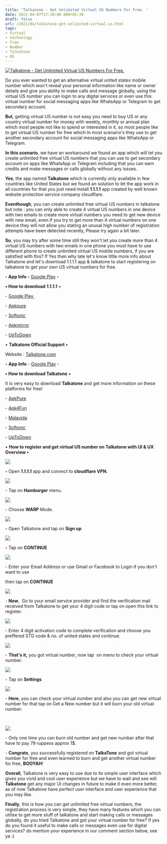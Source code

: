 ```yaml
---
title: 'Talkatone - Get Unlimited Virtual US Numbers For Free. '
date: 2021-04-07T17:39:00.000+05:30
draft: false
url: /2021/04/talkatone-get-unlimited-virtual-us.html
tags: 
- Virtual
- technology
- free
- Number
- Talkatone
- US
---
```


 [![Talkatone - Get Unlimited Virtual US Numbers For Free.](https://lh3.googleusercontent.com/-V0O4S7XLIII/YG7ycki9NsI/AAAAAAAAEBk/vq-NIDh-M9gWsPlaRec0-D-3NorsSaLpgCLcBGAsYHQ/s1600/1617883757416638-0.png "Talkatone - Get Unlimited Virtual US Numbers For Free.")](https://lh3.googleusercontent.com/-V0O4S7XLIII/YG7ycki9NsI/AAAAAAAAEBk/vq-NIDh-M9gWsPlaRec0-D-3NorsSaLpgCLcBGAsYHQ/s1600/1617883757416638-0.png) 

  

Do you ever wanted to get an alternative virtual united states mobile number which won't reveal your personal information like name or owner details and give you ability to make calls and message globally, using the virtual US number you can login to any digital services or even use this virtual number for social messaging apps like WhatsApp or Telegram to get secondary account. 

  

**But**, getting virtual US number is not easy you need to buy US or any country virtual number for money with weekly, monthly or annual plan which most people not like to spend or interested in it, so most people like to get virtual US number for free which In most scenario's they use to get another secondary account for social messaging apps like WhatsApp or Telegram. 

  

**In this scenario**, we have an workaround we found an app which will let you create unlimited free virtual US numbers that you can use to get secondary account on apps like WhatsApp or Telegram including that you can earn credits and make messages or calls globally without any issues. 

  

**Yes**, the app named **Talkatone** which is currently only available in few countries like United States but we found an solution to let the app work in all countries for that you just need install **1.1.1.1** app created by well known website protection service company cloudflare. 

  

**Eventhough**, you can create unlimited free virtual US numbers in talkatone but note : you can only able to create 4 virtual US numbers in one device with two emails to create more virtual numbers you need to get new device with new email, even if you try to get more than 4 virtual numbers on one device they will not allow you stating an unusal high number of registration attempts have been detected recently, Please try again a bit later. 

  

**So**, you may try after some time still they won't let you create more than 4 virtual US numbers with two emails in one phone you must have to use different phone to create unlimited virtual US mobile numbers, if you are satisfied with this? If Yes then why late let's know little more info about Talkatone and let's download 1.1.1.1 app & talkatone to start registering on talkatone to get your own US virtual numbers for free. 

  

**\- App Info -** [Google Play](https://play.google.com/store/apps/details?id=com.cloudflare.onedotonedotonedotone) **-**

  

**• How to download** **1.1.1.1** • 

  

\- [Google Play ](https://play.google.com/store/apps/details?id=com.cloudflare.onedotonedotonedotone)

\- [Apkpure](https://www.google.com/amp/s/m.apkpure.com/1-1-1-1-faster-safer-internet/com.cloudflare.onedotonedotonedotone/amp)

\- [Softonic](https://1-1-1-1-faster-internet.en.softonic.com/android)

\- [Apkmirror](https://www.apkmirror.com/apk/cloudflare/1-1-1-1-faster-safer-internet/1-1-1-1-faster-safer-internet-1-0-release/1-1-1-1-faster-safer-internet-1-0-android-apk-download/)

\- [UpToDown](https://1-1-1-1.en.uptodown.com/android)

  

• **Talkatone Official Support •**

Website : [Talkatone.com](http://Talkatone.com)

**\-** **App Info** - [Google Play](https://play.google.com/store/apps/details?id=com.talkatone.android) - 

  

**• How to download Talkatone** •

  

It is very easy to download **Talkatone** and get more information on these platforms for free!   

  

\- [ApkPure](https://www.google.com/amp/s/m.apkpure.com/talkatone-free-texts-calls-phone-number/com.talkatone.android/amp)

\- [Apk4Fun](https://www.google.com/amp/s/www.apk4fun.com/apk/6133/amp/)

\- [Malavida](https://www.malavida.com/en/soft/talkatone/android/#gref)

\- [Softonic](https://talkatone-free-calls-texting.en.softonic.com/android)

\- [UpToDown](https://talkatone-free-calls-and-texting.en.uptodown.com/android)

  

• **How to register and get virtual US number on Talkatone with UI & UX Overview •**

 **[![](https://lh3.googleusercontent.com/-APT9yy0JMCg/YG7ybXx25JI/AAAAAAAAEBg/tsEpnmRHE8wRhH_eypWmAxRkl24Do_iKQCLcBGAsYHQ/s1600/1617883752316510-1.png)](https://lh3.googleusercontent.com/-APT9yy0JMCg/YG7ybXx25JI/AAAAAAAAEBg/tsEpnmRHE8wRhH_eypWmAxRkl24Do_iKQCLcBGAsYHQ/s1600/1617883752316510-1.png)** 

**\-** Open **1.1.1.1** app and connect to **cloudflare VPN.** 

  

 [![](https://lh3.googleusercontent.com/-JMg4nGWshxM/YG7yaFVO2oI/AAAAAAAAEBc/exna_UmYRJcdUmEWudhHF-t6uVzeY53EACLcBGAsYHQ/s1600/1617883747702249-2.png)](https://lh3.googleusercontent.com/-JMg4nGWshxM/YG7yaFVO2oI/AAAAAAAAEBc/exna_UmYRJcdUmEWudhHF-t6uVzeY53EACLcBGAsYHQ/s1600/1617883747702249-2.png) 

  

  

\- Tap on **Hamburger** menu. 

  

 [![](https://lh3.googleusercontent.com/-3q9Bkh2RJgY/YG7yY-LtvPI/AAAAAAAAEBY/kE63oVcYIU8iIZ-OiP_Y90L2Y1EeQ9_xQCLcBGAsYHQ/s1600/1617883738851355-3.png)](https://lh3.googleusercontent.com/-3q9Bkh2RJgY/YG7yY-LtvPI/AAAAAAAAEBY/kE63oVcYIU8iIZ-OiP_Y90L2Y1EeQ9_xQCLcBGAsYHQ/s1600/1617883738851355-3.png) 

  

\- Choose **WARP** Mode. 

  

 [![](https://lh3.googleusercontent.com/-7vXNyWwS8tQ/YG7yW7acfYI/AAAAAAAAEBU/FeyleG9fzP0TDeD6EpoW7g3aXjpY83i7wCLcBGAsYHQ/s1600/1617883728027542-4.png)](https://lh3.googleusercontent.com/-7vXNyWwS8tQ/YG7yW7acfYI/AAAAAAAAEBU/FeyleG9fzP0TDeD6EpoW7g3aXjpY83i7wCLcBGAsYHQ/s1600/1617883728027542-4.png) 

  

  

**\-** Open Talkatone and tap on **Sign up**

 **[![](https://lh3.googleusercontent.com/-E7xoC7ljls4/YG7yUCcVA3I/AAAAAAAAEBQ/nbx4A6iUXoIEc2D57OiX3oBSxUXYqk6sQCLcBGAsYHQ/s1600/1617883722961500-5.png)](https://lh3.googleusercontent.com/-E7xoC7ljls4/YG7yUCcVA3I/AAAAAAAAEBQ/nbx4A6iUXoIEc2D57OiX3oBSxUXYqk6sQCLcBGAsYHQ/s1600/1617883722961500-5.png)** 

**\-** Tap on **CONTINUE**

 **[![](https://lh3.googleusercontent.com/-DfXMaGihh3c/YG7ySgtOidI/AAAAAAAAEBM/4IxgjI16ly0pjQ3y5yP2HALyYPtZdTqQQCLcBGAsYHQ/s1600/1617883716454022-6.png)](https://lh3.googleusercontent.com/-DfXMaGihh3c/YG7ySgtOidI/AAAAAAAAEBM/4IxgjI16ly0pjQ3y5yP2HALyYPtZdTqQQCLcBGAsYHQ/s1600/1617883716454022-6.png)** 

\- Enter your Email Address or use Gmail or Facebook to Login if you don't want to use

then tap on **CONTINUE**

 **[![](https://lh3.googleusercontent.com/-Atxo5VZFaj0/YG7yRDRH3oI/AAAAAAAAEBI/qZ61lL7oS3gQu3lMl5gNZPN3dJ5Yf7p7ACLcBGAsYHQ/s1600/1617883710547412-7.png)](https://lh3.googleusercontent.com/-Atxo5VZFaj0/YG7yRDRH3oI/AAAAAAAAEBI/qZ61lL7oS3gQu3lMl5gNZPN3dJ5Yf7p7ACLcBGAsYHQ/s1600/1617883710547412-7.png)** 

\- **Now**,  Go to your email service provider and find the verification mail received from Talkatone to get your 4 digit code or tap on open this link to register. 

  

 [![](https://lh3.googleusercontent.com/-BLAuM97iI9A/YG7yPhdjSJI/AAAAAAAAEBE/dEvP8eXnaK4tV8ucv0M8bMlk_q2EU_SPgCLcBGAsYHQ/s1600/1617883704470958-8.png)](https://lh3.googleusercontent.com/-BLAuM97iI9A/YG7yPhdjSJI/AAAAAAAAEBE/dEvP8eXnaK4tV8ucv0M8bMlk_q2EU_SPgCLcBGAsYHQ/s1600/1617883704470958-8.png) 

  

\- Enter 4 digit activation code to complete verification and choose you preffered STD code & no. of united states and continue.

  

 [![](https://lh3.googleusercontent.com/-l_ciRfZ_ET4/YG7yOEx644I/AAAAAAAAEBA/92_AjK2lmZUNPyG0v2jUT9atE536frHVACLcBGAsYHQ/s1600/1617883699714290-9.png)](https://lh3.googleusercontent.com/-l_ciRfZ_ET4/YG7yOEx644I/AAAAAAAAEBA/92_AjK2lmZUNPyG0v2jUT9atE536frHVACLcBGAsYHQ/s1600/1617883699714290-9.png) 

  

  

\- **That's it,** you got virtual number, now tap  on menu to check your virtual number. 

  

 [![](https://lh3.googleusercontent.com/-bSlS4fDN1T4/YG7yM-uOQCI/AAAAAAAAEA8/BRQk6d4zu_Mjre_1kDOFz8nSli1ItkjvgCLcBGAsYHQ/s1600/1617883693110362-10.png)](https://lh3.googleusercontent.com/-bSlS4fDN1T4/YG7yM-uOQCI/AAAAAAAAEA8/BRQk6d4zu_Mjre_1kDOFz8nSli1ItkjvgCLcBGAsYHQ/s1600/1617883693110362-10.png) 

  

\- Tap on **Settings**

  

 [![](https://lh3.googleusercontent.com/-HgxCz7bNYuY/YG7yLMZf7eI/AAAAAAAAEA4/28b7k7-RS6o-v5zl9eRGEiqNs12s75DqACLcBGAsYHQ/s1600/1617883688494137-11.png)](https://lh3.googleusercontent.com/-HgxCz7bNYuY/YG7yLMZf7eI/AAAAAAAAEA4/28b7k7-RS6o-v5zl9eRGEiqNs12s75DqACLcBGAsYHQ/s1600/1617883688494137-11.png) 

  

  

\- **Here**, you can check your virtual number and also you can get new virtual number for that tap on Get a New number but it will burn your old virtual number. 

  

 

 [![](https://lh3.googleusercontent.com/-J1CKP-BGMIM/YG7yKEUoNII/AAAAAAAAEA0/KNSo3LXEtawiSwtocGSAol65MHRgQHIuACLcBGAsYHQ/s1600/1617883676547431-12.png)](https://lh3.googleusercontent.com/-J1CKP-BGMIM/YG7yKEUoNII/AAAAAAAAEA0/KNSo3LXEtawiSwtocGSAol65MHRgQHIuACLcBGAsYHQ/s1600/1617883676547431-12.png) 

  

\- Only one time you can burn old number and get new number after that have to pay 79 ruppess approx 1$.

  

  

\- **Congrats**, you successfully registered on **TalkaTone** and got virtual number for free and even learned to burn and get another virtual number for free, **BOOYAH**! 

  

**Overall**, Talkatone is very easy to use due to its simple user interface which gives you vivid and cool user experience but we have to wait and see will **Talkatone** get any major UI changes in future to make it even more better, as of now Talkatone have perfect user interface and user experience that you may like.   

  

**Finally**, this is how you can get unlimited free virtual numbers, the registration process is very simple, they have many features which you can utilise to get more stuff of talkatone and start making calls or messages globally, do you tried Talkatone and got your virtual number for free? If yes do you found it useful to make calls or messages even use for digital services? do mention your experience in our comment section below, see ya :)